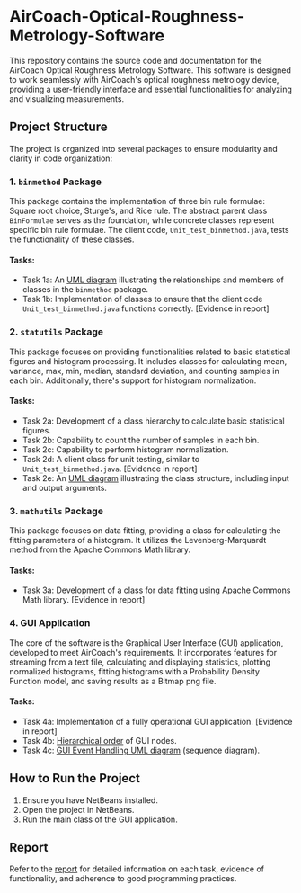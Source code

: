 # AirCoach-Optical-Roughness-Metrology-Software


This repository contains the source code and documentation for the AirCoach Optical Roughness Metrology Software. This software is designed to work seamlessly with AirCoach's optical roughness metrology device, providing a user-friendly interface and essential functionalities for analyzing and visualizing measurements.

## Project Structure

The project is organized into several packages to ensure modularity and clarity in code organization:

### 1. `binmethod` Package

This package contains the implementation of three bin rule formulae: Square root choice, Sturge's, and Rice rule. The abstract parent class `BinFormulae` serves as the foundation, while concrete classes represent specific bin rule formulae. The client code, `Unit_test_binmethod.java`, tests the functionality of these classes.

#### Tasks:
- Task 1a: An [UML diagram](path/to/UML_diagram_binmethod.png) illustrating the relationships and members of classes in the `binmethod` package.
- Task 1b: Implementation of classes to ensure that the client code `Unit_test_binmethod.java` functions correctly. [Evidence in report]

### 2. `statutils` Package

This package focuses on providing functionalities related to basic statistical figures and histogram processing. It includes classes for calculating mean, variance, max, min, median, standard deviation, and counting samples in each bin. Additionally, there's support for histogram normalization.

#### Tasks:
- Task 2a: Development of a class hierarchy to calculate basic statistical figures.
- Task 2b: Capability to count the number of samples in each bin.
- Task 2c: Capability to perform histogram normalization.
- Task 2d: A client class for unit testing, similar to `Unit_test_binmethod.java`. [Evidence in report]
- Task 2e: An [UML diagram](path/to/UML_diagram_statutils.png) illustrating the class structure, including input and output arguments.

### 3. `mathutils` Package

This package focuses on data fitting, providing a class for calculating the fitting parameters of a histogram. It utilizes the Levenberg-Marquardt method from the Apache Commons Math library.

#### Tasks:
- Task 3a: Development of a class for data fitting using Apache Commons Math library. [Evidence in report]

### 4. GUI Application

The core of the software is the Graphical User Interface (GUI) application, developed to meet AirCoach's requirements. It incorporates features for streaming from a text file, calculating and displaying statistics, plotting normalized histograms, fitting histograms with a Probability Density Function model, and saving results as a Bitmap png file.

#### Tasks:
- Task 4a: Implementation of a fully operational GUI application. [Evidence in report]
- Task 4b: [Hierarchical order](path/to/GUI_hierarchy.png) of GUI nodes.
- Task 4c: [GUI Event Handling UML diagram](path/to/GUI_event_handling.png) (sequence diagram).

## How to Run the Project

1. Ensure you have NetBeans installed.
2. Open the project in NetBeans.
3. Run the main class of the GUI application.

## Report

Refer to the [report](path/to/report.pdf) for detailed information on each task, evidence of functionality, and adherence to good programming practices.


